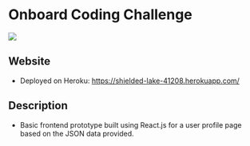 # Onboard Coding Challenge
![](https://i.gyazo.com/6e5af7dd3f4f274a8aac99e528443470.png)

## Website
- Deployed on Heroku: 
https://shielded-lake-41208.herokuapp.com/

## Description
- Basic frontend prototype built using React.js for a user profile page based on the JSON data provided. 

